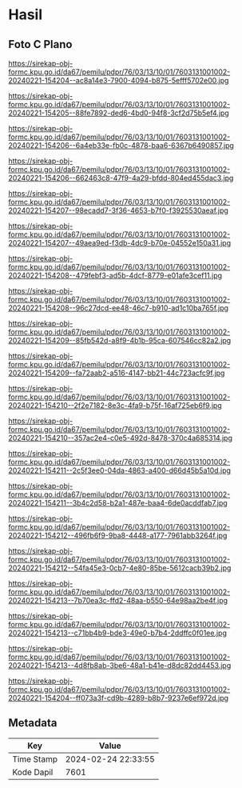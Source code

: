 # Hasil

## Foto C Plano

https://sirekap-obj-formc.kpu.go.id/da67/pemilu/pdpr/76/03/13/10/01/7603131001002-20240221-154204--ac8a14e3-7900-4094-b875-5efff5702e00.jpg

https://sirekap-obj-formc.kpu.go.id/da67/pemilu/pdpr/76/03/13/10/01/7603131001002-20240221-154205--88fe7892-ded6-4bd0-94f8-3cf2d75b5ef4.jpg

https://sirekap-obj-formc.kpu.go.id/da67/pemilu/pdpr/76/03/13/10/01/7603131001002-20240221-154206--6a4eb33e-fb0c-4878-baa6-6367b6490857.jpg

https://sirekap-obj-formc.kpu.go.id/da67/pemilu/pdpr/76/03/13/10/01/7603131001002-20240221-154206--662463c8-47f9-4a29-bfdd-804ed455dac3.jpg

https://sirekap-obj-formc.kpu.go.id/da67/pemilu/pdpr/76/03/13/10/01/7603131001002-20240221-154207--98ecadd7-3f36-4653-b7f0-f3925530aeaf.jpg

https://sirekap-obj-formc.kpu.go.id/da67/pemilu/pdpr/76/03/13/10/01/7603131001002-20240221-154207--49aea9ed-f3db-4dc9-b70e-04552e150a31.jpg

https://sirekap-obj-formc.kpu.go.id/da67/pemilu/pdpr/76/03/13/10/01/7603131001002-20240221-154208--479febf3-ad5b-4dcf-8779-e01afe3cef11.jpg

https://sirekap-obj-formc.kpu.go.id/da67/pemilu/pdpr/76/03/13/10/01/7603131001002-20240221-154208--96c27dcd-ee48-46c7-b910-ad1c10ba765f.jpg

https://sirekap-obj-formc.kpu.go.id/da67/pemilu/pdpr/76/03/13/10/01/7603131001002-20240221-154209--85fb542d-a8f9-4b1b-95ca-607546cc82a2.jpg

https://sirekap-obj-formc.kpu.go.id/da67/pemilu/pdpr/76/03/13/10/01/7603131001002-20240221-154209--fa72aab2-a516-4147-bb21-44c723acfc9f.jpg

https://sirekap-obj-formc.kpu.go.id/da67/pemilu/pdpr/76/03/13/10/01/7603131001002-20240221-154210--2f2e7182-8e3c-4fa9-b75f-16af725eb6f9.jpg

https://sirekap-obj-formc.kpu.go.id/da67/pemilu/pdpr/76/03/13/10/01/7603131001002-20240221-154210--357ac2e4-c0e5-492d-8478-370c4a685314.jpg

https://sirekap-obj-formc.kpu.go.id/da67/pemilu/pdpr/76/03/13/10/01/7603131001002-20240221-154211--2c5f3ee0-04da-4863-a400-d66d45b5a10d.jpg

https://sirekap-obj-formc.kpu.go.id/da67/pemilu/pdpr/76/03/13/10/01/7603131001002-20240221-154211--3b4c2d58-b2a1-487e-baa4-6de0acddfab7.jpg

https://sirekap-obj-formc.kpu.go.id/da67/pemilu/pdpr/76/03/13/10/01/7603131001002-20240221-154212--496fb6f9-9ba8-4448-a177-7961abb3264f.jpg

https://sirekap-obj-formc.kpu.go.id/da67/pemilu/pdpr/76/03/13/10/01/7603131001002-20240221-154212--54fa45e3-0cb7-4e80-85be-5612cacb39b2.jpg

https://sirekap-obj-formc.kpu.go.id/da67/pemilu/pdpr/76/03/13/10/01/7603131001002-20240221-154213--7b70ea3c-ffd2-48aa-b550-64e98aa2be4f.jpg

https://sirekap-obj-formc.kpu.go.id/da67/pemilu/pdpr/76/03/13/10/01/7603131001002-20240221-154213--c71bb4b9-bde3-49e0-b7b4-2ddffc0f01ee.jpg

https://sirekap-obj-formc.kpu.go.id/da67/pemilu/pdpr/76/03/13/10/01/7603131001002-20240221-154213--4d8fb8ab-3be6-48a1-b41e-d8dc82dd4453.jpg

https://sirekap-obj-formc.kpu.go.id/da67/pemilu/pdpr/76/03/13/10/01/7603131001002-20240221-154204--ff073a3f-cd9b-4289-b8b7-9237e6ef972d.jpg


## Metadata

| Key        | Value               |
| ---------- | ------------------- |
| Time Stamp | 2024-02-24 22:33:55 |
| Kode Dapil | 7601                |




